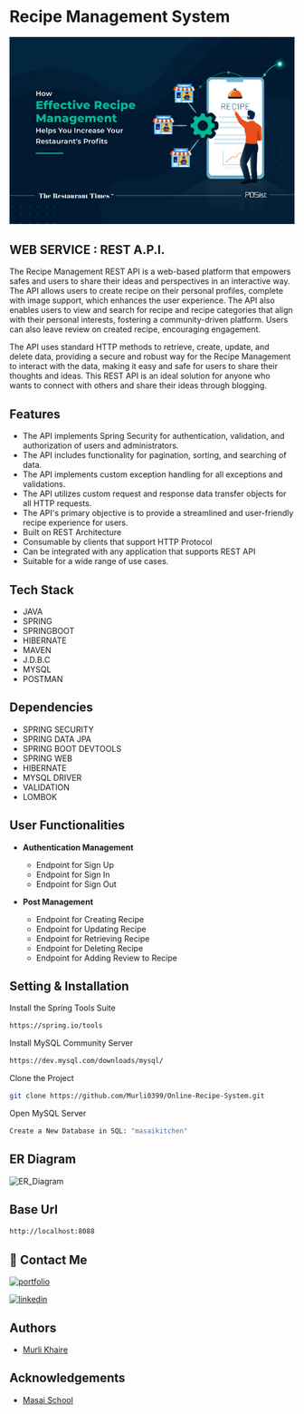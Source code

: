 # Recipe Management System

![Recipe Management](https://github.com/Murli0399/Online-Recipe-System/blob/6a4ebbfc91456f50f78cad10da89e89a1b63a713/img/recipe-management.jpg)


 ## **WEB SERVICE : REST A.P.I.**
 
The Recipe Management REST API is a web-based platform that empowers safes and users to share their ideas and perspectives in an interactive way. The API allows users to create recipe on their personal profiles, complete with image support, which enhances the user experience. The API also enables users to view and search for recipe and recipe categories that align with their personal interests, fostering a community-driven platform. Users can also leave review on created recipe, encouraging engagement. 

The API uses standard HTTP methods to retrieve, create, update, and delete data, providing a secure and robust way for the Recipe Management to interact with the data, making it easy and safe for users to share their thoughts and ideas. This REST API is an ideal solution for anyone who wants to connect with others and share their ideas through blogging.

## Features 

 - The API implements Spring Security for authentication, validation, and authorization of users and administrators.
 - The API includes functionality for pagination, sorting, and searching of data.
 - The API implements custom exception handling for all exceptions and validations.
 - The API utilizes custom request and response data transfer objects for all HTTP requests.
 - The API's primary objective is to provide a streamlined and user-friendly recipe experience for users.
 - Built on REST Architecture
 - Consumable by clients that support HTTP Protocol
 - Can be integrated with any application that supports REST API
 - Suitable for a wide range of use cases.

## Tech Stack

- JAVA
- SPRING
- SPRINGBOOT
- HIBERNATE
- MAVEN
- J.D.B.C
- MYSQL
- POSTMAN

## Dependencies

- SPRING SECURITY
- SPRING DATA JPA 
- SPRING BOOT DEVTOOLS
- SPRING WEB
- HIBERNATE
- MYSQL DRIVER
- VALIDATION
- LOMBOK



## User Functionalities

- **Authentication Management**

  - Endpoint for Sign Up
  - Endpoint for Sign In
  - Endpoint for Sign Out

- **Post Management**

  - Endpoint for Creating Recipe
  - Endpoint for Updating Recipe
  - Endpoint for Retrieving Recipe
  - Endpoint for Deleting Recipe
  - Endpoint for Adding Review to Recipe

 

## Setting & Installation 

Install the Spring Tools Suite 
```bash
https://spring.io/tools
```

Install MySQL Community Server

```bash
https://dev.mysql.com/downloads/mysql/
```

Clone the Project

```bash
git clone https://github.com/Murli0399/Online-Recipe-System.git
```

Open MySQL Server
```bash
Create a New Database in SQL: "masaikitchen" 
```



 
## ER Diagram

 ![ER_Diagram](https://user-images.githubusercontent.com/105907169/209962800-caffd493-7f0a-45ba-a421-c6f912bee76d.jpg)



## Base Url
```bash
http://localhost:8088
```


## 🔗 Contact Me

[![portfolio](https://img.shields.io/badge/my_portfolio-000?style=for-the-badge&logo=ko-fi&logoColor=white)](https://murli0399.github.io/)

[![linkedin](https://img.shields.io/badge/linkedin-0A66C2?style=for-the-badge&logo=linkedin&logoColor=white)](https://www.linkedin.com/in/murli-khaire/)


## Authors

- [Murli Khaire](https://github.com/Murli0399)


## Acknowledgements

- [Masai School](https://www.masaischool.com/)
